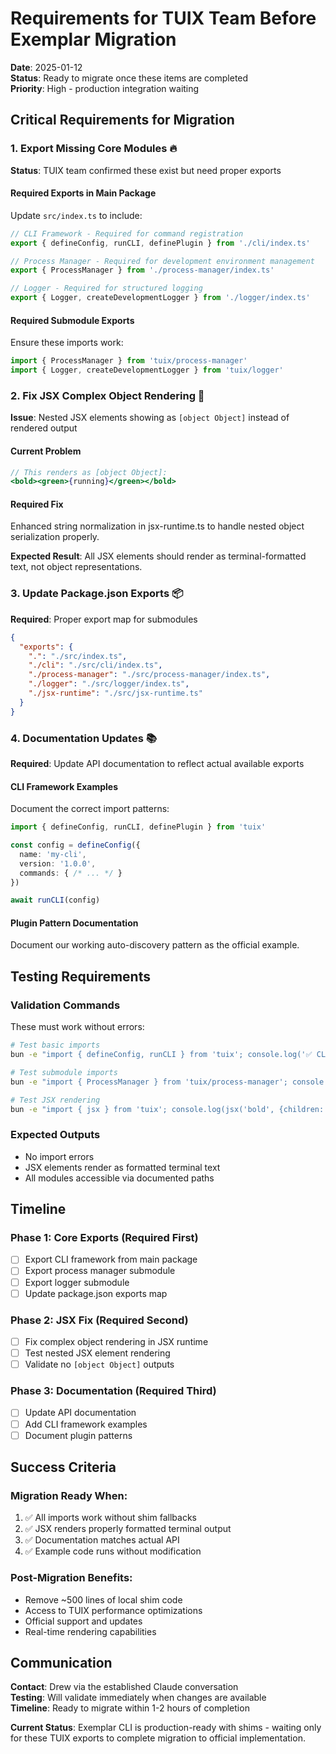 # Requirements for TUIX Team Before Exemplar Migration

**Date**: 2025-01-12  
**Status**: Ready to migrate once these items are completed  
**Priority**: High - production integration waiting

## Critical Requirements for Migration

### 1. **Export Missing Core Modules** 🔥
**Status**: TUIX team confirmed these exist but need proper exports

#### **Required Exports in Main Package**
Update `src/index.ts` to include:
```typescript
// CLI Framework - Required for command registration
export { defineConfig, runCLI, definePlugin } from './cli/index.ts'

// Process Manager - Required for development environment management  
export { ProcessManager } from './process-manager/index.ts'

// Logger - Required for structured logging
export { Logger, createDevelopmentLogger } from './logger/index.ts'
```

#### **Required Submodule Exports**
Ensure these imports work:
```typescript
import { ProcessManager } from 'tuix/process-manager'
import { Logger, createDevelopmentLogger } from 'tuix/logger'
```

### 2. **Fix JSX Complex Object Rendering** 🔧
**Issue**: Nested JSX elements showing as `[object Object]` instead of rendered output

#### **Current Problem**
```jsx
// This renders as [object Object]:
<bold><green>{running}</green></bold>
```

#### **Required Fix**
Enhanced string normalization in jsx-runtime.ts to handle nested object serialization properly.

**Expected Result**: All JSX elements should render as terminal-formatted text, not object representations.

### 3. **Update Package.json Exports** 📦
**Required**: Proper export map for submodules

```json
{
  "exports": {
    ".": "./src/index.ts",
    "./cli": "./src/cli/index.ts", 
    "./process-manager": "./src/process-manager/index.ts",
    "./logger": "./src/logger/index.ts",
    "./jsx-runtime": "./src/jsx-runtime.ts"
  }
}
```

### 4. **Documentation Updates** 📚
**Required**: Update API documentation to reflect actual available exports

#### **CLI Framework Examples**
Document the correct import patterns:
```typescript
import { defineConfig, runCLI, definePlugin } from 'tuix'

const config = defineConfig({
  name: 'my-cli',
  version: '1.0.0', 
  commands: { /* ... */ }
})

await runCLI(config)
```

#### **Plugin Pattern Documentation**
Document our working auto-discovery pattern as the official example.

## Testing Requirements

### **Validation Commands**
These must work without errors:
```bash
# Test basic imports
bun -e "import { defineConfig, runCLI } from 'tuix'; console.log('✅ CLI imports work')"

# Test submodule imports  
bun -e "import { ProcessManager } from 'tuix/process-manager'; console.log('✅ Process manager works')"

# Test JSX rendering
bun -e "import { jsx } from 'tuix'; console.log(jsx('bold', {children: jsx('green', {children: 'test'})}));"
```

### **Expected Outputs**
- No import errors
- JSX elements render as formatted terminal text
- All modules accessible via documented paths

## Timeline

### **Phase 1: Core Exports (Required First)**
- [ ] Export CLI framework from main package
- [ ] Export process manager submodule
- [ ] Export logger submodule
- [ ] Update package.json exports map

### **Phase 2: JSX Fix (Required Second)**  
- [ ] Fix complex object rendering in JSX runtime
- [ ] Test nested JSX element rendering
- [ ] Validate no `[object Object]` outputs

### **Phase 3: Documentation (Required Third)**
- [ ] Update API documentation
- [ ] Add CLI framework examples
- [ ] Document plugin patterns

## Success Criteria

### **Migration Ready When**:
1. ✅ All imports work without shim fallbacks
2. ✅ JSX renders properly formatted terminal output
3. ✅ Documentation matches actual API
4. ✅ Example code runs without modification

### **Post-Migration Benefits**:
- Remove ~500 lines of local shim code
- Access to TUIX performance optimizations  
- Official support and updates
- Real-time rendering capabilities

## Communication

**Contact**: Drew via the established Claude conversation  
**Testing**: Will validate immediately when changes are available  
**Timeline**: Ready to migrate within 1-2 hours of completion

**Current Status**: Exemplar CLI is production-ready with shims - waiting only for these TUIX exports to complete migration to official implementation.